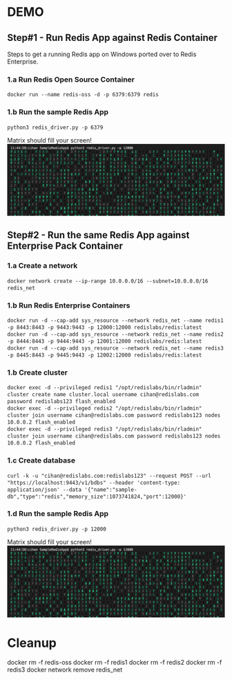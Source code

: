 # DEMO
## Step#1 - Run Redis App against Redis Container
Steps to get a running Redis app on Windows ported over to Redis Enterprise. 

### 1.a Run Redis Open Source Container
```
docker run --name redis-oss -d -p 6379:6379 redis
```
### 1.b Run the sample Redis App
```
python3 redis_driver.py -p 6379
```
Matrix should fill your screen!
![Image](https://raw.githubusercontent.com/cihanb/dockerdemo_rp/master/Demo%233%20Migrating%20Redis%20App%20on%20macOS/Media/app_output.jpeg)

## Step#2 - Run the same Redis App against Enterprise Pack Container
### 1.a Create a network
```
docker network create --ip-range 10.0.0.0/16 --subnet=10.0.0.0/16 redis_net
```

### 1.b Run Redis Enterprise Containers
```
docker run -d --cap-add sys_resource --network redis_net --name redis1 -p 8443:8443 -p 9443:9443 -p 12000:12000 redislabs/redis:latest
docker run -d --cap-add sys_resource --network redis_net --name redis2 -p 8444:8443 -p 9444:9443 -p 12001:12000 redislabs/redis:latest
docker run -d --cap-add sys_resource --network redis_net --name redis3 -p 8445:8443 -p 9445:9443 -p 12002:12000 redislabs/redis:latest
```

### 1.b Create cluster
```
docker exec -d --privileged redis1 "/opt/redislabs/bin/rladmin" cluster create name cluster.local username cihan@redislabs.com password redislabs123 flash_enabled
docker exec -d --privileged redis2 "/opt/redislabs/bin/rladmin" cluster join username cihan@redislabs.com password redislabs123 nodes 10.0.0.2 flash_enabled
docker exec -d --privileged redis3 "/opt/redislabs/bin/rladmin" cluster join username cihan@redislabs.com password redislabs123 nodes 10.0.0.2 flash_enabled
```

### 1.c Create database
```
curl -k -u "cihan@redislabs.com:redislabs123" --request POST --url "https://localhost:9443/v1/bdbs" --header 'content-type: application/json' --data '{"name":"sample-db","type":"redis","memory_size":1073741824,"port":12000}'
```

### 1.d Run the sample Redis App
```
python3 redis_driver.py -p 12000
```

Matrix should fill your screen!
![Image](https://raw.githubusercontent.com/cihanb/dockerdemo_rp/master/Demo%233%20Migrating%20Redis%20App%20on%20macOS/Media/app_output.jpeg)


# Cleanup
docker rm -f redis-oss
docker rm -f redis1
docker rm -f redis2
docker rm -f redis3
docker network remove redis_net
